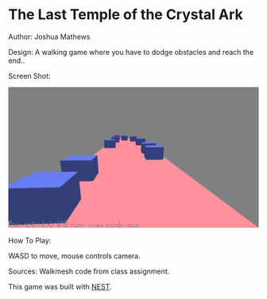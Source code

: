 # The Last Temple of the Crystal Ark

Author: Joshua Mathews

Design: A walking game where you have to dodge obstacles and reach the end..

Screen Shot:

![Screen Shot](screenshot.png)

How To Play:

WASD to move, mouse controls camera.

Sources: Walkmesh code from class assignment.

This game was built with [NEST](NEST.md).

